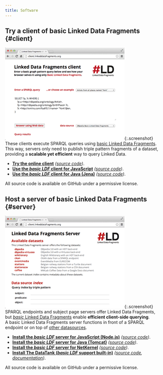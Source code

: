 ```yaml
---
title: Software
---
```


## Try a client of basic Linked Data Fragments {#client}

[![](/images/client.png)](http://client.linkeddatafragments.org/){:.screenshot}
These clients execute SPARQL queries
using [basic Linked Data Fragments](/concept/#basic-ldf).
<br>
This way, servers only need to publish triple pattern fragments of a dataset,
<br>
providing a **scalable yet efficient** way to query Linked Data.

- [**Try the online client**](http://client.linkeddatafragments.org/)
  _([source code](http://client.linkeddatafragments.org/))_.
- [**Use the _basic LDF_ client for JavaScript**](https://github.com/LinkedDataFragments/Client.js)
  _([source code](https://github.com/LinkedDataFragments/Client.js))_.
- [**Use the _basic LDF_ client for Java (Jena)**](https://github.com/LinkedDataFragments/Client.Java)
  _([source code](https://github.com/LinkedDataFragments/Client.Java))_.

All source code is available on GitHub under a permissive license.

## Host a server of basic Linked Data Fragments {#server}

[![](/images/server.png)](http://data.linkeddatafragments.org/){:.screenshot}
SPARQL endpoints and subject page servers offer Linked Data Fragments,
<br>
but [_basic_ Linked Data Fragments](/concept/#basic-ldf)
enable **efficient client-side querying**.
<br>
A basic Linked Data Fragments server
functions in front of a SPARQL endpoint
or on top of [other datasources](https://github.com/LinkedDataFragments/Server#supported-data-sources).

- [**Install the _basic LDF_ server for JavaScript (Node.js)**](https://github.com/LinkedDataFragments/Server.js)
  _([source code](https://github.com/LinkedDataFragments/Server.js))_.
- [**Install the _basic LDF_ server for Java (Tomcat)**](https://github.com/LinkedDataFragments/Server.java)
  _([source code](https://github.com/LinkedDataFragments/Server.java))_.
- [**Install the _basic LDF_ server for NetKernel**](https://github.com/elephantbirdconsulting/netkernel-contribution/)
  _([source code](https://github.com/elephantbirdconsulting/netkernel-contribution/blob/master/urn.com.elbeesee.triplestore.httpclient/com/elbeesee/triplestore/httpclient/FragmentsAccessor.java))_.
- [**Install The DataTank (_basic LDF_ support built-in)**](http://thedatatank.com/)
  _([source code](https://github.com/tdt/triples), [documentation](http://docs.thedatatank.com/))_.

All source code is available on GitHub under a permissive license.

